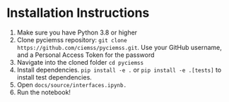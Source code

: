 # Installation Instructions

1. Make sure you have Python 3.8 or higher
2. Clone pyciemss repository: `git clone https://github.com/ciemss/pyciemss.git`. Use your GitHub username, and a Personal Access Token for the password
3. Navigate into the cloned folder `cd pyciemss`
4. Install dependencies. `pip install -e .` or `pip install -e .[tests]` to install test dependencies.
5. Open `docs/source/interfaces.ipynb.`
6. Run the notebook!
